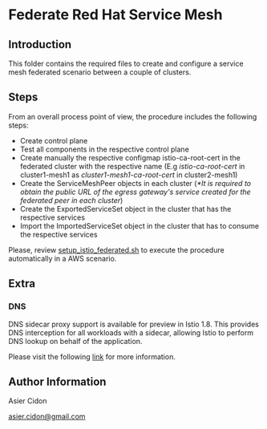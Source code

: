 # Federate Red Hat Service Mesh

## Introduction

This folder contains the required files to create and configure a service mesh federated scenario between a couple of clusters.

## Steps

From an overall process point of view, the procedure includes the following steps:

- Create control plane
- Test all components in the respective control plane
- Create manually the respective configmap istio-ca-root-cert in the federated cluster with the respective name (E.g _istio-ca-root-cert_ in cluster1-mesh1 as _cluster1-mesh1-ca-root-cert_ in cluster2-mesh1)
- Create the ServiceMeshPeer objects in each cluster (_*It is required to obtain the public URL of the egress gateway's service created for the federated peer in each cluster_)
- Create the ExportedServiceSet object in the cluster that has the respective services
- Import the ImportedServiceSet object in the cluster that has to consume the respective services

Please, review [setup_istio_federated.sh](../../../extra/setup_istio_federated.sh) to execute the procedure automatically in a AWS scenario.

## Extra

### DNS

DNS sidecar proxy support is available for preview in Istio 1.8. This provides DNS interception for all workloads with a sidecar, allowing Istio to perform DNS lookup on behalf of the application.

Please visit the following [link](https://istio.io/latest/blog/2020/dns-proxy/) for more information.

## Author Information

Asier Cidon

asier.cidon@gmail.com
